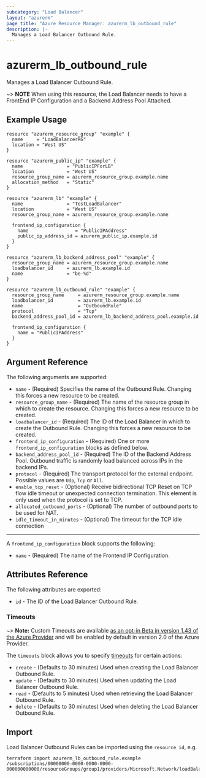 ```yaml
---
subcategory: "Load Balancer"
layout: "azurerm"
page_title: "Azure Resource Manager: azurerm_lb_outbound_rule"
description: |-
  Manages a Load Balancer Outbound Rule.
---
```


# azurerm_lb_outbound_rule

Manages a Load Balancer Outbound Rule.

~> **NOTE** When using this resource, the Load Balancer needs to have a FrontEnd IP Configuration and a Backend Address Pool Attached.

## Example Usage

```hcl
resource "azurerm_resource_group" "example" {
  name     = "LoadBalancerRG"
  location = "West US"
}

resource "azurerm_public_ip" "example" {
  name                = "PublicIPForLB"
  location            = "West US"
  resource_group_name = azurerm_resource_group.example.name
  allocation_method   = "Static"
}

resource "azurerm_lb" "example" {
  name                = "TestLoadBalancer"
  location            = "West US"
  resource_group_name = azurerm_resource_group.example.name

  frontend_ip_configuration {
    name                 = "PublicIPAddress"
    public_ip_address_id = azurerm_public_ip.example.id
  }
}

resource "azurerm_lb_backend_address_pool" "example" {
  resource_group_name = azurerm_resource_group.example.name
  loadbalancer_id     = azurerm_lb.example.id
  name                = "be-%d"
}

resource "azurerm_lb_outbound_rule" "example" {
  resource_group_name     = azurerm_resource_group.example.name
  loadbalancer_id         = azurerm_lb.example.id
  name                    = "OutboundRule"
  protocol                = "Tcp"
  backend_address_pool_id = azurerm_lb_backend_address_pool.example.id

  frontend_ip_configuration {
    name = "PublicIPAddress"
  }
}
```

## Argument Reference

The following arguments are supported:

* `name` - (Required) Specifies the name of the Outbound Rule. Changing this forces a new resource to be created.
* `resource_group_name` - (Required) The name of the resource group in which to create the resource. Changing this forces a new resource to be created.
* `loadbalancer_id` - (Required) The ID of the Load Balancer in which to create the Outbound Rule. Changing this forces a new resource to be created.
* `frontend_ip_configuration` - (Required) One or more `frontend_ip_configuration` blocks as defined below.
* `backend_address_pool_id` - (Required) The ID of the Backend Address Pool. Outbound traffic is randomly load balanced across IPs in the backend IPs.
* `protocol` - (Required) The transport protocol for the external endpoint. Possible values are `Udp`, `Tcp` or `All`.
* `enable_tcp_reset` - (Optional) Receive bidirectional TCP Reset on TCP flow idle timeout or unexpected connection termination. This element is only used when the protocol is set to TCP.
* `allocated_outbound_ports` - (Optional) The number of outbound ports to be used for NAT.
* `idle_timeout_in_minutes` - (Optional) The timeout for the TCP idle connection

---

A `frontend_ip_configuration` block supports the following:

* `name` - (Required) The name of the Frontend IP Configuration.

## Attributes Reference

The following attributes are exported:

* `id` - The ID of the Load Balancer Outbound Rule.

### Timeouts

~> **Note:** Custom Timeouts are available [as an opt-in Beta in version 1.43 of the Azure Provider](/docs/providers/azurerm/guides/2.0-beta.html) and will be enabled by default in version 2.0 of the Azure Provider.

The `timeouts` block allows you to specify [timeouts](https://www.terraform.io/docs/configuration/resources.html#timeouts) for certain actions:

* `create` - (Defaults to 30 minutes) Used when creating the Load Balancer Outbound Rule.
* `update` - (Defaults to 30 minutes) Used when updating the Load Balancer Outbound Rule.
* `read` - (Defaults to 5 minutes) Used when retrieving the Load Balancer Outbound Rule.
* `delete` - (Defaults to 30 minutes) Used when deleting the Load Balancer Outbound Rule.

## Import

Load Balancer Outbound Rules can be imported using the `resource id`, e.g.

```shell
terraform import azurerm_lb_outbound_rule.example /subscriptions/00000000-0000-0000-0000-000000000000/resourceGroups/group1/providers/Microsoft.Network/loadBalancers/lb1/outboundRules/rule1
```
